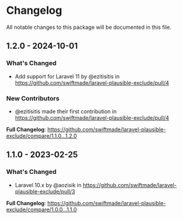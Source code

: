 # Changelog

All notable changes to this package will be documented in this file.

## 1.2.0 - 2024-10-01

### What's Changed

* Add support for Laravel 11 by @ezitisitis in https://github.com/swiftmade/laravel-plausible-exclude/pull/4

### New Contributors

* @ezitisitis made their first contribution in https://github.com/swiftmade/laravel-plausible-exclude/pull/4

**Full Changelog**: https://github.com/swiftmade/laravel-plausible-exclude/compare/1.1.0...1.2.0

## 1.1.0 - 2023-02-25

### What's Changed

- Laravel 10.x by @aozisik in https://github.com/swiftmade/laravel-plausible-exclude/pull/3

**Full Changelog**: https://github.com/swiftmade/laravel-plausible-exclude/compare/1.0.0...1.1.0
